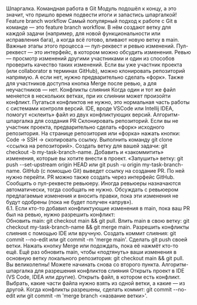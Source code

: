 Шпаргалка. Командная работа в Git
Модуль подошёл к концу, а это значит, что пришло время подвести итоги и запастись шпаргалкой!
Feature branch workflow
Самый популярный подход к работе с Git в команде — это feature branch workflow. В нём создают ветку для каждой задачи (например, для новой функциональности или исправления бага), а когда всё готово, вливают новую ветку в main.
Важные этапы этого процесса — пул-реквест и ревью изменений. Пул-реквест — это интерфейс, в котором можно обсудить изменения. Ревью — просмотр изменений другими участниками и один из способов проверить качество таких изменений.
Если вы уже участник проекта (или collaborator в терминах GitHub), можно клонировать репозиторий напрямую. А если нет, нужно предварительно сделать «форк». Также для участников доступна кнопка Merge после ревью, а для неучастников — нет.
Конфликты слияния
Когда один и тот же файл меняется в нескольких ветках, при их слиянии может произойти конфликт. Пугаться конфликтов не нужно, это нормальная часть работы с системами контроля версий. IDE, вроде VSCode или Intellij IDEA, помогут «склеить» файл из двух конфликтующих версий.
Алгоритм-шпаргалка для создания PR
Склонировать репозиторий.
Если вы не участник проекта, предварительно сделать «форк» исходного репозитория.
На странице репозитория или «форка» нажать кнопки: Code → SSH → скопировать ссылку.
Выполнить команду git clone <ссылка на репозиторий>.
Создать ветку для вашей задачи: git checkout -b my-task-branch-name.
Добавить и «закоммитить» изменения, которые вы хотите внести в проект.
«Запушить» ветку: git push --set-upstream origin HEAD или git push -u origin my-task-branch-name.
GitHub (с помощью Git) выведет ссылку на создание PR. По ней нужно перейти.
PR можно также создать через интерфейс GitHub.
Сообщить о пул-реквесте ревьюеру.
Иногда ревьюеры назначаются автоматически, тогда сообщать не нужно.
Обсуждать с ревьюером предлагаемые изменения и вносить правки, пока эти изменения не будут одобрены (пока не будет получен «апрув»).  
6.1. Если кто-то добавил конфликтующие изменения в main, пока ваш PR был на ревью, нужно разрешить конфликт:  
Обновить main: git checkout main && git pull.
Влить main в свою ветку: git checkout my-task-branch-name && git merge main.
Разрешить конфликты слияния с помощью IDE или вручную.
Создать коммит слияния: git commit --no-edit или git commit -m 'merge main'.
Сделать git push своей ветки.
Нажать кнопку Merge или подождать, пока её нажмёт кто-то ещё.
Ещё раз обновить main, чтобы «подтянуть» ваши изменения в основную ветку локального репозитория: git checkout main && git pull.
Вы великолепны! Можете начинать снова со второго пункта.
Алгоритм-шпаргалка для разрешения конфликтов слияния
Открыть проект в IDE (VS Code, IDEA или другие).
Открыть файл, в котором есть конфликт.
Выбрать, какие части файла нужно взять из одной ветки, а какие — из другой.
Когда конфликты разрешены, сделать коммит: git commit --no-edit или git commit -m 'merge branch <название ветки>'.